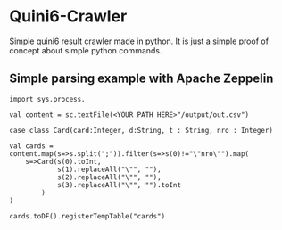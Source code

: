 # Quini6-Crawler

Simple quini6 result crawler made in python. It is just a simple proof of concept about simple python commands.

## Simple parsing example with Apache Zeppelin

```
import sys.process._

val content = sc.textFile(<YOUR PATH HERE>"/output/out.csv")

case class Card(card:Integer, d:String, t : String, nro : Integer)

val cards = content.map(s=>s.split(";")).filter(s=>s(0)!="\"nro\"").map(
    s=>Card(s(0).toInt, 
            s(1).replaceAll("\"", ""),
            s(2).replaceAll("\"", ""),
            s(3).replaceAll("\"", "").toInt
        )
)

cards.toDF().registerTempTable("cards")
```
